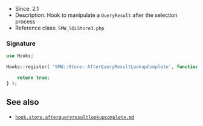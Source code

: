 * Since: 2.1
* Description: Hook to manipulate a `QueryResult` after the selection process
* Reference class: `SMW_SQLStore3.php`

### Signature

```php
use Hooks;

Hooks::register( 'SMW::Store::AfterQueryResultLookupComplete', function( $store, &$queryResult ) {

	return true;
} );
```

## See also

- [`hook.store.afterqueryresultlookupcomplete.md`](https://github.com/SemanticMediaWiki/SemanticMediaWiki/blob/master/docs/examples/hook.store.afterqueryresultlookupcomplete.md)
